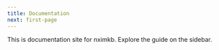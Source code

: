 ```yaml
---
title: Documentation
next: first-page
---
```


This is documentation site for nximkb. Explore the guide on the sidebar.
